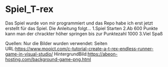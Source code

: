 # Spiel_T-rex
Das Spiel wurde von mir programmiert und das Repo habe ich erst jetzt erstellt für das Spiel.
Die Anleitung folgt...
1.Spiel Starten 
2.Ab 600 Punkte kann man der chrackter höher springen bis zur Punktezahl 1000
3.Viel Spaß








Quellen:
Nur die Bilder wurden verwendet: Seiten URL:https://www.mooict.com/c-tutorial-create-a-t-rex-endless-runner-game-in-visual-studio/
HintergrundBild:https://abeon-hosting.com/background-game-png.html

